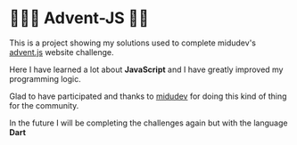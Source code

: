 # 🎅🏼🎄 Advent-JS 🎄🎅

This is a project showing my solutions used to complete midudev's [advent.js](https://adventjs.dev/es) website challenge.

Here I have learned a lot about **JavaScript** and I have greatly improved my programming logic.

Glad to have participated and thanks to [midudev](https://github.com/midudev) for doing this kind of thing for the community.

In the future I will be completing the challenges again but with the language **Dart**
